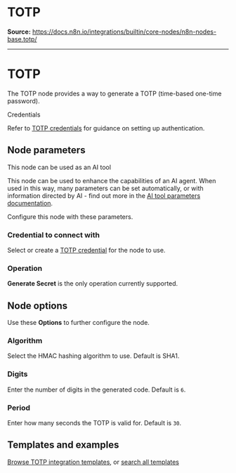 # TOTP

**Source:** https://docs.n8n.io/integrations/builtin/core-nodes/n8n-nodes-base.totp/

---

# TOTP

The TOTP node provides a way to generate a TOTP (time-based one-time password).

Credentials

Refer to [TOTP credentials](../../credentials/totp/) for guidance on setting up authentication.

## Node parameters

This node can be used as an AI tool

This node can be used to enhance the capabilities of an AI agent. When used in this way, many parameters can be set automatically, or with information directed by AI - find out more in the [AI tool parameters documentation](../../../../advanced-ai/examples/using-the-fromai-function/).

Configure this node with these parameters.

### Credential to connect with

Select or create a [TOTP credential](../../credentials/totp/) for the node to use.

### Operation

**Generate Secret** is the only operation currently supported.

## Node options

Use these **Options** to further configure the node.

### Algorithm

Select the HMAC hashing algorithm to use. Default is SHA1.

### Digits

Enter the number of digits in the generated code. Default is `6`.

### Period

Enter how many seconds the TOTP is valid for. Default is `30`.

## Templates and examples

[Browse TOTP integration templates](https://n8n.io/integrations/totp/), or [search all templates](https://n8n.io/workflows/)
